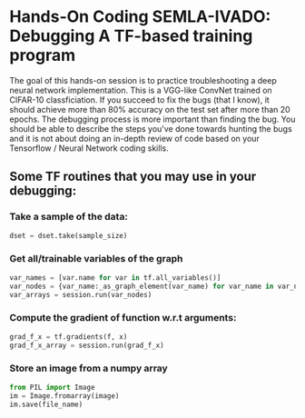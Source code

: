 # Hands-On Coding SEMLA-IVADO: Debugging A TF-based training program

The goal of this hands-on session is to practice troubleshooting a deep neural network implementation.
This is a VGG-like ConvNet trained on CIFAR-10 classficiation. If you succeed to fix the bugs (that I know), 
it should achieve more than 80% accuracy on the test set after more than 20 epochs.
The debugging process is more important than finding the bug. You should be able to describe the steps you've done towards hunting the bugs and it is not about doing an in-depth review of code based on your Tensorflow / Neural Network coding skills.

## Some TF routines that you may use in your debugging:
### Take a sample of the data:
```python
dset = dset.take(sample_size)
```
### Get all/trainable variables of the graph
```python
var_names = [var.name for var in tf.all_variables()]
var_nodes = {var_name:_as_graph_element(var_name) for var_name in var_names}
var_arrays = session.run(var_nodes)
```
### Compute the gradient of function w.r.t arguments:
```python
grad_f_x = tf.gradients(f, x)
grad_f_x_array = session.run(grad_f_x)    
```
### Store an image from a numpy array
```python
from PIL import Image
im = Image.fromarray(image)
im.save(file_name)
```





